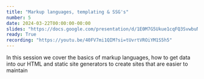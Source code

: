 ```yaml
---
title: "Markup languages, templating & SSG's"
number: 5
date: 2024-03-22T00:00:00-00:00
slides: "https://docs.google.com/presentation/d/1E0M7G5Ukue1cqFQ3SvwbuNGYzey7WnlY_dEnDqFQRCM/edit?usp=sharing"
ready: True
recording: "https://youtu.be/40FV7mi1QIM?si=tUvrtVROiYM1S5h5"
---
```


In this session we cover the basics of markup languages, how to get data into our HTML and static site generators to create sites that are easier to maintain